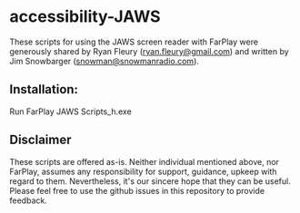 # accessibility-JAWS

These scripts for using the JAWS screen reader with FarPlay were generously shared by Ryan Fleury (ryan.fleury@gmail.com) and written by Jim Snowbarger (snowman@snowmanradio.com).

## Installation:

Run FarPlay JAWS Scripts_h.exe

## Disclaimer
These scripts are offered as-is. Neither individual mentioned above, nor FarPlay, assumes any responsibility for support, guidance, upkeep with regard to them. Nevertheless, it's our sincere hope that they can be useful. Please feel free to use the github issues in this repository to provide feedback.

